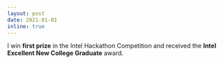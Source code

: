 ```yaml
---
layout: post
date: 2021-01-01
inline: true
---
```


I win **first prize** in the Intel Hackathon Competition and received the **Intel Excellent New College Graduate** award.

